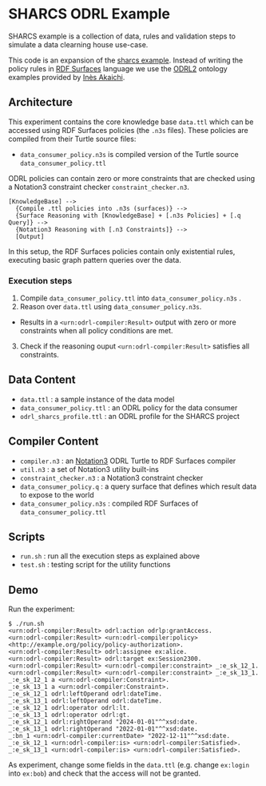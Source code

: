 # SHARCS ODRL Example

SHARCS example is a collection of data, rules and validation steps to simulate a data clearning house use-case.

This code is an expansion of the [sharcs example](https://github.com/eyereasoner/Notation3-By-Example/tree/main/examples/sharcs). Instead of writing the policy rules in [RDF Surfaces](https://w3c-cg.github.io/rdfsurfaces/) language we use the [ODRL2](https://www.w3.org/ns/odrl/2/) ontology examples provided by [Inès Akaichi](https://github.com/Ines-Akaichi/SHARCS-Use-Case).

## Architecture

This experiment contains the core knowledge base `data.ttl` which can be accessed using RDF Surfaces policies (the `.n3s` files). These policies are compiled from their Turtle source files:

- `data_consumer_policy.n3s` is compiled version of the Turtle source `data_consumer_policy.ttl`
  
ODRL policies can contain zero or more constraints that are checked using a Notation3 constraint checker `constraint_checker.n3`.

```
[KnowledgeBase] --> 
  {Compile .ttl policies into .n3s (surfaces)} -->
  {Surface Reasoning with [KnowledgeBase] + [.n3s Policies] + [.q Query]} --> 
  {Notation3 Reasoning with [.n3 Constraints]} -->
  [Output]
```

In this setup, the RDF Surfaces policies contain only existential rules, executing basic graph pattern queries over the data.

### Execution steps

1. Compile `data_consumer_policy.ttl` into `data_consumer_policy.n3s` .
2. Reason over `data.ttl` using `data_consumer_policy.n3s`.
  - Results in a `<urn:odrl-compiler:Result>` output with zero or more constraints when all policy conditions are met.
3. Check if the reasoning ouput `<urn:odrl-compiler:Result>`  satisfies all constraints.

## Data Content

- `data.ttl` : a sample instance of the data model
- `data_consumer_policy.ttl` : an ODRL policy for the data consumer
- `odrl_sharcs_profile.ttl` : an ODRL profile for the SHARCS project

## Compiler Content

- `compiler.n3` : an [Notation3](https://w3c.github.io/N3/spec/) ODRL Turtle to RDF Surfaces compiler
- `util.n3` : a set of Notation3 utility built-ins 
- `constraint_checker.n3` : a Notation3 constraint checker
- `data_consumer_policy.q` : a query surface that defines which result data to expose to the world
- `data_consumer_policy.n3s` : compiled RDF Surfaces  of `data_consumer_policy.ttl`

## Scripts

- `run.sh` : run all the execution steps as explained above
- `test.sh` : testing script for the utility functions

## Demo

Run the experiment:

```
$ ./run.sh
<urn:odrl-compiler:Result> odrl:action odrlp:grantAccess.
<urn:odrl-compiler:Result> <urn:odrl-compiler:policy> <http://example.org/policy/policy-authorization>.
<urn:odrl-compiler:Result> odrl:assignee ex:alice.
<urn:odrl-compiler:Result> odrl:target ex:Session2300.
<urn:odrl-compiler:Result> <urn:odrl-compiler:constraint> _:e_sk_12_1.
<urn:odrl-compiler:Result> <urn:odrl-compiler:constraint> _:e_sk_13_1.
_:e_sk_12_1 a <urn:odrl-compiler:Constraint>.
_:e_sk_13_1 a <urn:odrl-compiler:Constraint>.
_:e_sk_12_1 odrl:leftOperand odrl:dateTime.
_:e_sk_13_1 odrl:leftOperand odrl:dateTime.
_:e_sk_12_1 odrl:operator odrl:lt.
_:e_sk_13_1 odrl:operator odrl:gt.
_:e_sk_12_1 odrl:rightOperand "2024-01-01"^^xsd:date.
_:e_sk_13_1 odrl:rightOperand "2022-01-01"^^xsd:date.
_:bn_1 <urn:odrl-compiler:currentDate> "2022-12-11"^^xsd:date.
_:e_sk_12_1 <urn:odrl-compiler:is> <urn:odrl-compiler:Satisfied>.
_:e_sk_13_1 <urn:odrl-compiler:is> <urn:odrl-compiler:Satisfied>.
```

As experiment, change some fields in the `data.ttl` (e.g. change  `ex:login` into `ex:bob`) and check that the access will not be granted. 